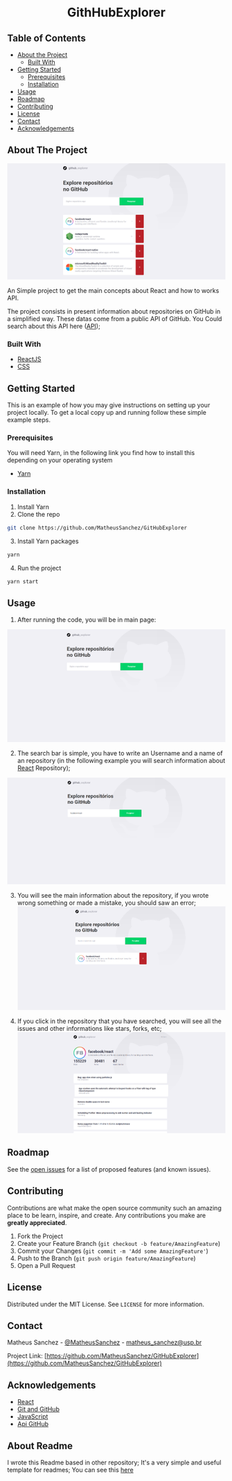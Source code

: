 <!-- PROJECT LOGO -->
<br />
<p align="center">
  <h1 align="center">GithHubExplorer</h1>
</p>



<!-- TABLE OF CONTENTS -->
## Table of Contents

* [About the Project](#about-the-project)
  * [Built With](#built-with)
* [Getting Started](#getting-started)
  * [Prerequisites](#prerequisites)
  * [Installation](#installation)
* [Usage](#usage)
* [Roadmap](#roadmap)
* [Contributing](#contributing)
* [License](#license)
* [Contact](#contact)
* [Acknowledgements](#acknowledgements)



<!-- ABOUT THE PROJECT -->
## About The Project

[![Product Name Screen Shot][product-screenshot]](https://github.com/MatheusSanchez/GitHubExplorer)

An Simple project to get the main concepts about React and how to works API.

The project consists in present information about repositories on GitHub in a simplified way. These datas come from a public API of GitHub. You Could search about this API here (<a href="https://docs.github.com/en/rest/guides/getting-started-with-the-rest-api">API</a>);


### Built With
* [ReactJS](https://pt-br.reactjs.org/)
* [CSS](https://www.w3schools.com/css/)



<!-- GETTING STARTED -->
## Getting Started

This is an example of how you may give instructions on setting up your project locally.
To get a local copy up and running follow these simple example steps.

### Prerequisites

You will need Yarn, in the following link you find how to install this depending on your operating system

* [Yarn](https://classic.yarnpkg.com/en/docs/install/#debian-stable)

### Installation

1. Install Yarn
2. Clone the repo
```sh
git clone https://github.com/MatheusSanchez/GitHubExplorer
```
3. Install Yarn packages
```sh
yarn
```
4. Run the project
```sh
yarn start
```



<!-- USAGE EXAMPLES -->
## Usage

1. After running the code, you will be in main page:

[![Product Name Screen Shot Main][main-screenshot]](https://github.com/MatheusSanchez/GitHubExplorer)

2. The search bar is simple, you have to write an Username and a name of an repository (in the following example you will search information about [React](https://github.com/facebook/react) Repository);

[![Product Name Screen Shot Main][search-screenshot]](https://github.com/MatheusSanchez/GitHubExplorer)

3. You will see the main information about the repository, if you wrote wrong something or made a mistake, you should saw an error;
[![Product Name Screen Shot Main][searched-screenshot]](https://github.com/MatheusSanchez/GitHubExplorer)

4. If you click in the repository that you have searched, you will see all the issues and other informations like stars, forks, etc;
[![Product Name Screen Shot Main][allinfos-screenshot]](https://github.com/MatheusSanchez/GitHubExplorer)





<!-- ROADMAP -->
## Roadmap

See the [open issues](https://github.com/MatheusSanchez/GitHubExplorer/issues) for a list of proposed features (and known issues).



<!-- CONTRIBUTING -->
## Contributing

Contributions are what make the open source community such an amazing place to be learn, inspire, and create. Any contributions you make are **greatly appreciated**.

1. Fork the Project
2. Create your Feature Branch (`git checkout -b feature/AmazingFeature`)
3. Commit your Changes (`git commit -m 'Add some AmazingFeature'`)
4. Push to the Branch (`git push origin feature/AmazingFeature`)
5. Open a Pull Request



<!-- LICENSE -->
## License

Distributed under the MIT License. See `LICENSE` for more information.



<!-- CONTACT -->
## Contact

Matheus Sanchez - [@MatheusSanchez](https://github.com/MatheusSanchez) - matheus_sanchez@usp.br

Project Link: [https://github.com/MatheusSanchez/GitHubExplorer](https://github.com/MatheusSanchez/GitHubExplorer)



<!-- ACKNOWLEDGEMENTS -->
## Acknowledgements
* [React](https://pt-br.reactjs.org/)
* [Git and GitHub](https://github.com/)
* [JavaScript](https://developer.mozilla.org/pt-BR/docs/Aprender/JavaScript)
* [Api GitHub](https://developer.github.com/v3/)

## About Readme
I wrote this Readme based in other repository;
It's a very simple and useful template for readmes;
You can see this [here](https://github.com/othneildrew/Best-README-Template)



[product-screenshot]: images/screenshot.png
[main-screenshot]: images/main_page.png
[search-screenshot]: images/search-screenshot.png
[searched-screenshot]: images/searched-screenshot.png
[allinfos-screenshot]: images/allinfos-screenshot.png

